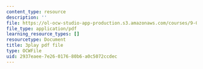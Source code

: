 ```yaml
---
content_type: resource
description: ''
file: https://ol-ocw-studio-app-production.s3.amazonaws.com/courses/9-00sc-introduction-to-psychology-fall-2011/2937eaee7e26017680b6a0c5072ccdec_v4ur5mna060.pdf
file_type: application/pdf
learning_resource_types: []
resourcetype: Document
title: 3play pdf file
type: OCWFile
uid: 2937eaee-7e26-0176-80b6-a0c5072ccdec
---
```

